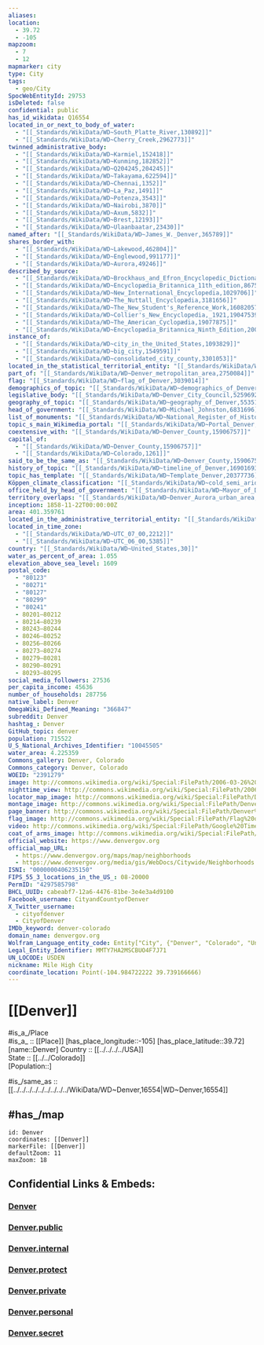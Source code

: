 ```yaml
---
aliases:
location:
  - 39.72
  - -105
mapzoom:
  - 7
  - 12
mapmarker: city
type: City
tags:
  - geo/City
SpocWebEntityId: 29753
isDeleted: false
confidential: public
has_id_wikidata: Q16554
located_in_or_next_to_body_of_water:
  - "[[_Standards/WikiData/WD~South_Platte_River,130892]]"
  - "[[_Standards/WikiData/WD~Cherry_Creek,2962773]]"
twinned_administrative_body:
  - "[[_Standards/WikiData/WD~Karmiel,152418]]"
  - "[[_Standards/WikiData/WD~Kunming,182852]]"
  - "[[_Standards/WikiData/WD~Q204245,204245]]"
  - "[[_Standards/WikiData/WD~Takayama,622594]]"
  - "[[_Standards/WikiData/WD~Chennai,1352]]"
  - "[[_Standards/WikiData/WD~La_Paz,1491]]"
  - "[[_Standards/WikiData/WD~Potenza,3543]]"
  - "[[_Standards/WikiData/WD~Nairobi,3870]]"
  - "[[_Standards/WikiData/WD~Axum,5832]]"
  - "[[_Standards/WikiData/WD~Brest,12193]]"
  - "[[_Standards/WikiData/WD~Ulaanbaatar,23430]]"
named_after: "[[_Standards/WikiData/WD~James_W._Denver,365789]]"
shares_border_with:
  - "[[_Standards/WikiData/WD~Lakewood,462804]]"
  - "[[_Standards/WikiData/WD~Englewood,991177]]"
  - "[[_Standards/WikiData/WD~Aurora,49246]]"
described_by_source:
  - "[[_Standards/WikiData/WD~Brockhaus_and_Efron_Encyclopedic_Dictionary,602358]]"
  - "[[_Standards/WikiData/WD~Encyclopædia_Britannica_11th_edition,867541]]"
  - "[[_Standards/WikiData/WD~New_International_Encyclopedia,1029706]]"
  - "[[_Standards/WikiData/WD~The_Nuttall_Encyclopædia,3181656]]"
  - "[[_Standards/WikiData/WD~The_New_Student's_Reference_Work,16082057]]"
  - "[[_Standards/WikiData/WD~Collier's_New_Encyclopedia,_1921,19047539]]"
  - "[[_Standards/WikiData/WD~The_American_Cyclopædia,19077875]]"
  - "[[_Standards/WikiData/WD~Encyclopædia_Britannica_Ninth_Edition,20096917]]"
instance_of:
  - "[[_Standards/WikiData/WD~city_in_the_United_States,1093829]]"
  - "[[_Standards/WikiData/WD~big_city,1549591]]"
  - "[[_Standards/WikiData/WD~consolidated_city_county,3301053]]"
located_in_the_statistical_territorial_entity: "[[_Standards/WikiData/WD~Denver_metropolitan_area,2750084]]"
part_of: "[[_Standards/WikiData/WD~Denver_metropolitan_area,2750084]]"
flag: "[[_Standards/WikiData/WD~flag_of_Denver,3039014]]"
demographics_of_topic: "[[_Standards/WikiData/WD~demographics_of_Denver,5256005]]"
legislative_body: "[[_Standards/WikiData/WD~Denver_City_Council,5259692]]"
geography_of_topic: "[[_Standards/WikiData/WD~geography_of_Denver,5535136]]"
head_of_government: "[[_Standards/WikiData/WD~Michael_Johnston,6831696]]"
list_of_monuments: "[[_Standards/WikiData/WD~National_Register_of_Historic_Places_listings_in_Denver,_Colorado,6975914]]"
topic_s_main_Wikimedia_portal: "[[_Standards/WikiData/WD~Portal_Denver,15608112]]"
coextensive_with: "[[_Standards/WikiData/WD~Denver_County,15906757]]"
capital_of:
  - "[[_Standards/WikiData/WD~Denver_County,15906757]]"
  - "[[_Standards/WikiData/WD~Colorado,1261]]"
said_to_be_the_same_as: "[[_Standards/WikiData/WD~Denver_County,15906757]]"
history_of_topic: "[[_Standards/WikiData/WD~timeline_of_Denver,16901693]]"
topic_has_template: "[[_Standards/WikiData/WD~Template_Denver,20377736]]"
Köppen_climate_classification: "[[_Standards/WikiData/WD~cold_semi_arid_climate,23662294]]"
office_held_by_head_of_government: "[[_Standards/WikiData/WD~Mayor_of_Denver,_Colorado,99619419]]"
territory_overlaps: "[[_Standards/WikiData/WD~Denver_Aurora_urban_area,125802314]]"
inception: 1858-11-22T00:00:00Z
area: 401.359761
located_in_the_administrative_territorial_entity: "[[_Standards/WikiData/WD~Colorado,1261]]"
located_in_time_zone:
  - "[[_Standards/WikiData/WD~UTC_07_00,2212]]"
  - "[[_Standards/WikiData/WD~UTC_06_00,5385]]"
country: "[[_Standards/WikiData/WD~United_States,30]]"
water_as_percent_of_area: 1.055
elevation_above_sea_level: 1609
postal_code:
  - "80123"
  - "80271"
  - "80127"
  - "80299"
  - "80241"
  - 80201–80212
  - 80214–80239
  - 80243–80244
  - 80246–80252
  - 80256–80266
  - 80273–80274
  - 80279–80281
  - 80290–80291
  - 80293–80295
social_media_followers: 27536
per_capita_income: 45636
number_of_households: 287756
native_label: Denver
OmegaWiki_Defined_Meaning: "366847"
subreddit: Denver
hashtag_: Denver
GitHub_topic: denver
population: 715522
U_S_National_Archives_Identifier: "10045505"
water_area: 4.225359
Commons_gallery: Denver, Colorado
Commons_category: Denver, Colorado
WOEID: "2391279"
image: http://commons.wikimedia.org/wiki/Special:FilePath/2006-03-26%20Denver%20Skyline%20I-25%20Speer.jpg
nighttime_view: http://commons.wikimedia.org/wiki/Special:FilePath/2006-07-14-Denver%20Skyline%20Midnight.jpg
locator_map_image: http://commons.wikimedia.org/wiki/Special:FilePath/Denver%20County%20Colorado%20Incorporated%20and%20Unincorporated%20areas%20Denver%20Highlighted%200820000.svg
montage_image: http://commons.wikimedia.org/wiki/Special:FilePath/Denver%20Montage.jpg
page_banner: http://commons.wikimedia.org/wiki/Special:FilePath/Denver%20union%20station%20banner.jpg
flag_image: http://commons.wikimedia.org/wiki/Special:FilePath/Flag%20of%20Denver%2C%20Colorado.svg
video: http://commons.wikimedia.org/wiki/Special:FilePath/Google%20Timelapse-%20Denver%2C%20Colorado.webm
coat_of_arms_image: http://commons.wikimedia.org/wiki/Special:FilePath/Seal%20of%20Denver%2C%20Colorado.svg
official_website: https://www.denvergov.org
official_map_URL:
  - https://www.denvergov.org/maps/map/neighborhoods
  - https://www.denvergov.org/media/gis/WebDocs/Citywide/Neighborhoods.pdf
ISNI: "0000000406235150"
FIPS_55_3_locations_in_the_US_: 08-20000
PermID: "4297585798"
BHCL_UUID: cabeabf7-12a6-4476-81be-3e4e3a4d9100
Facebook_username: CityandCountyofDenver
X_Twitter_username:
  - cityofdenver
  - CityofDenver
IMDb_keyword: denver-colorado
domain_name: denvergov.org
Wolfram_Language_entity_code: Entity["City", {"Denver", "Colorado", "UnitedStates"}]
Legal_Entity_Identifier: MMTY7HA2MSCBUO4F7J71
UN_LOCODE: USDEN
nickname: Mile High City
coordinate_location: Point(-104.984722222 39.739166666)
---
```


# [[Denver]] 

#is_a_/Place  
#is_a_ :: [[Place]] 
[has_place_longitude::-105] 
[has_place_latitude::39.72] 
[name::Denver] 
Country :: [[../../../../USA]]  
State :: [[../../Colorado]]  
[Population::] 


#is_/same_as :: [[../../../../../../../../../WikiData/WD~Denver,16554|WD~Denver,16554]] 

## #has_/map 

```leaflet
id: Denver
coordinates: [[Denver]] 
markerFile: [[Denver]] 
defaultZoom: 11 
maxZoom: 18
```


## Confidential Links & Embeds: 

### [Denver](/_Standards/Earth/Continent/America~North/USA/USA~Mountain/Colorado/counties~Colorado/Denver,County/cities~Denver/Denver.md) 

### [Denver.public](/_public/Earth/Continent/America~North/USA/USA~Mountain/Colorado/counties~Colorado/Denver,County/cities~Denver/Denver.public.md) 

### [Denver.internal](/_internal/Earth/Continent/America~North/USA/USA~Mountain/Colorado/counties~Colorado/Denver,County/cities~Denver/Denver.internal.md) 

### [Denver.protect](/_protect/Earth/Continent/America~North/USA/USA~Mountain/Colorado/counties~Colorado/Denver,County/cities~Denver/Denver.protect.md) 

### [Denver.private](/_private/Earth/Continent/America~North/USA/USA~Mountain/Colorado/counties~Colorado/Denver,County/cities~Denver/Denver.private.md) 

### [Denver.personal](/_personal/Earth/Continent/America~North/USA/USA~Mountain/Colorado/counties~Colorado/Denver,County/cities~Denver/Denver.personal.md) 

### [Denver.secret](/_secret/Earth/Continent/America~North/USA/USA~Mountain/Colorado/counties~Colorado/Denver,County/cities~Denver/Denver.secret.md)

